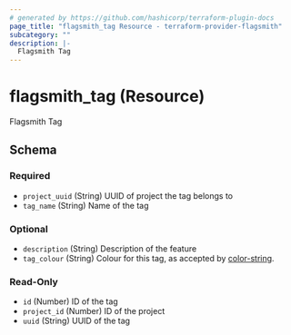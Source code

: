```yaml
---
# generated by https://github.com/hashicorp/terraform-plugin-docs
page_title: "flagsmith_tag Resource - terraform-provider-flagsmith"
subcategory: ""
description: |-
  Flagsmith Tag
---
```


# flagsmith_tag (Resource)

Flagsmith Tag



<!-- schema generated by tfplugindocs -->
## Schema

### Required

- `project_uuid` (String) UUID of project the tag belongs to
- `tag_name` (String) Name of the tag

### Optional

- `description` (String) Description of the feature
- `tag_colour` (String) Colour for this tag, as accepted by [color-string](https://github.com/Qix-/color-string).

### Read-Only

- `id` (Number) ID of the tag
- `project_id` (Number) ID of the project
- `uuid` (String) UUID of the tag

